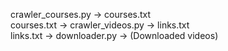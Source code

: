 crawler_courses.py -> courses.txt  
courses.txt -> crawler_videos.py -> links.txt  
links.txt -> downloader.py -> (Downloaded videos)  
